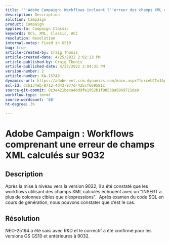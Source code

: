 ```yaml
---
title: '''Adobe Campaign: Workflows incluant l''erreur des champs XML calculés sur 9032'''
description: Description
solution: Campaign
product: Campaign
applies-to: Campaign Classic
keywords: KCS, XML, Classic, ACC
resolution: Resolution
internal-notes: Fixed in GS10
bug: true
article-created-by: Craig Thonis
article-created-date: 4/25/2022 2:02:13 PM
article-published-by: Craig Thonis
article-published-date: 4/25/2022 2:04:31 PM
version-number: 2
article-number: KA-15749
dynamics-url: https://adobe-ent.crm.dynamics.com/main.aspx?forceUCI=1&pagetype=entityrecord&etn=knowledgearticle&id=f47c8248-a0c4-ec11-a7b6-0022480a1ec2
exl-id: dcb134eb-8712-4d43-877d-425cf669581c
source-git-commit: 0c3e421beca46d9fe1952b1f98538a50697216a0
workflow-type: tm+mt
source-wordcount: '88'
ht-degree: 3%

---
```


# Adobe Campaign : Workflows comprenant une erreur de champs XML calculés sur 9032

## Description


Après la mise à niveau vers la version 9032, il a été constaté que les workflows utilisant des champs XML calculés échouent avec un &quot;INSERT a plus de colonnes cibles que d’expressions&quot;.  Après examen du code SQL en cours de génération, nous pouvons constater que c’est le cas.


## Résolution


NEO-25194 a été saisi avec R&amp;D et le correctif a été confirmé pour les versions GS GS10 et antérieures à 9032.

